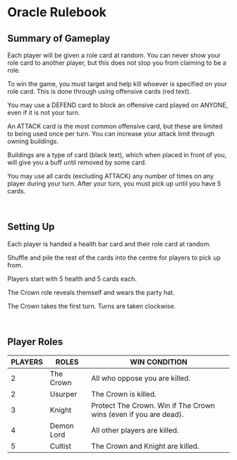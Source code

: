 # Oracle Rulebook

## Summary of Gameplay

Each player will be given a role card at random. You can never show your role card to another player, but this does not stop you from claiming to be a role.

To win the game, you must target and help kill whoever is specified on your role card. This is done through using offensive cards (red text).

You may use a DEFEND card to block an offensive card played on ANYONE, even if it is not your turn.

An ATTACK card is the most common offensive card, but these are limited to being used once per turn. You can increase your attack limit through owning buildings.

Buildings are a type of card (black text), which when placed in front of you, will give you a buff until removed by some card.

You may use all cards (excluding ATTACK) any number of times on any player during your turn. After your turn, you must pick up until you have 5 cards.

<br>

## Setting Up

Each player is handed a health bar card and their role card at random.

Shuffle and pile the rest of the cards into the centre for players to pick up from.

Players start with 5 health and 5 cards each.

The Crown role reveals themself and wears the party hat.

The Crown takes the first turn. Turns are taken clockwise.

<br>

## Player Roles

| PLAYERS | ROLES | WIN CONDITION |
|---------|-------|---------------|
| 2 | The Crown | All who oppose you are killed.
| 2 | Usurper | The Crown is killed.
| 3 | Knight | Protect The Crown. Win if The Crown wins (even if you are dead).
| 4 | Demon Lord | All other players are killed.
| 5 | Cultist | The Crown and Knight are killed.
